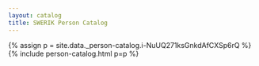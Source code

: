 ```yaml
---
layout: catalog
title: SWERIK Person Catalog
---
```

{% assign p = site.data._person-catalog.i-NuUQ271ksGnkdAfCXSp6rQ %}
{% include person-catalog.html p=p %}

